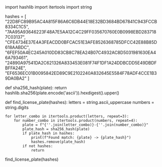 import hashlib
import itertools
import string

hashes = [
    "22D8FC89B95AC4A815F86A6C6DB44E18E32BD3684BD67841C943FCCB8334C1C5",
    "7AA95A93646223F48A7E5AA12C4C29FF035670760E0B0998EBD2837187C03137",
    "CFE4734E37E4A3FEACDD0BFCAC51E3AFE8526368785DFCC42E88B85D618AABDC",
    "6FEF50A4EC245A010DD83CB8C78EA24B07C4932AC8D5031981630EA46A793461",
    "24890A97541DA2C621326A833453E081F74F1DF1A24DDBCDD5E49DBDFBFFA24E",
    "EF6536EC01B0095842ED89C9E2102240A832645E5584F78ADF4CCE1B39DA0BA2"
]

def sha256_hash(plate):
    return hashlib.sha256(plate.encode('ascii')).hexdigest().upper()

def find_license_plate(hashes):
    letters = string.ascii_uppercase
    numbers = string.digits

    for letter_combo in itertools.product(letters, repeat=3):
        for number_combo in itertools.product(numbers, repeat=4):
            plate = f"{''.join(letter_combo)}-{''.join(number_combo)}"
            plate_hash = sha256_hash(plate)
            if plate_hash in hashes:
                print(f"Found match: {plate} -> {plate_hash}")
                hashes.remove(plate_hash)
            if not hashes:
                return

find_license_plate(hashes)




